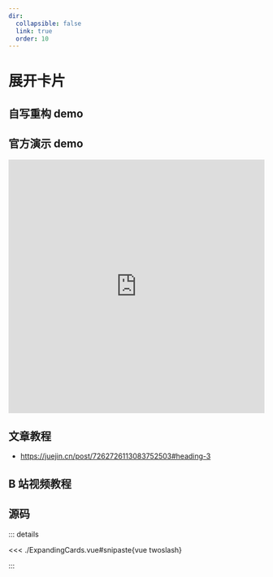 ```yaml
---
dir:
  collapsible: false
  link: true
  order: 10
---
```


<script setup>
// import ExpandingCards from "@docs/50projects50days-vue3/01-expanding-cards/ExpandingCards.vue";
</script>

# 展开卡片

## 自写重构 demo

<demo vue="./ExpandingCards.vue" />
<!-- <ClientOnly>
	<ExpandingCards />
</ClientOnly> -->

## 官方演示 demo

<iframe
	src="https://50projects50days.com/projects/expanding-cards/"
	width="100%"
  height="500px"
  frameborder="0"
  scrolling="No"
  leftmargin="0"
  topmargin="0"
></iframe>

## 文章教程

- https://juejin.cn/post/7262726113083752503#heading-3

## B 站视频教程

<BiliBili bvid="BV1BN4y1j77w" />

## 源码

::: details

<<< ./ExpandingCards.vue#snipaste{vue twoslash}

:::
